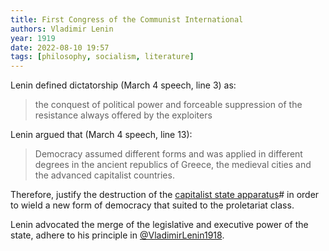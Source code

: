 ```yaml
---
title: First Congress of the Communist International
authors: Vladimir Lenin
year: 1919
date: 2022-08-10 19:57
tags: [philosophy, socialism, literature]
---
```


Lenin defined dictatorship (March 4 speech, line 3) as:

> the conquest of political power and forceable suppression of the resistance
> always offered by the exploiters

Lenin argued that (March 4 speech, line 13):

> Democracy assumed different forms and was applied in different degrees in the
> ancient republics of Greece, the medieval cities and the advanced capitalist
> countries.

Therefore, justify the destruction of the [capitalist state
apparatus](../202204202040.md)# in order to wield a new form of democracy that
suited to the proletariat class.

Lenin advocated the merge of the legislative and executive power of the state,
adhere to his principle in [@VladimirLenin1918](@VladimirLenin1918.md).
